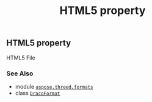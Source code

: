 ﻿---
title: HTML5 property
second_title: Aspose.3D for Python via .NET API References
description: 
type: docs
weight: 340
url: /python-net/aspose.threed.formats/dracoformat/html5/
is_root: false
---

## HTML5 property


HTML5 File

### See Also
* module [`aspose.threed.formats`](../../)
* class [`DracoFormat`](/3d/python-net/aspose.threed.formats/dracoformat)
